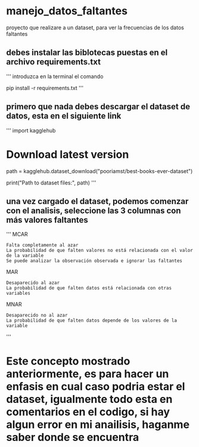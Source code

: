 # manejo_datos_faltantes
proyecto que realizare a un dataset, para ver la frecuencias de los datos faltantes 

## debes instalar las biblotecas puestas en el archivo requirements.txt

'''
introduzca en la terminal el comando 

pip install -r requirements.txt
'''

## primero que nada debes descargar el dataset de datos, esta en el siguiente link 

'''
import kagglehub

# Download latest version
path = kagglehub.dataset_download("pooriamst/best-books-ever-dataset")

print("Path to dataset files:", path)
'''

## una vez cargado el dataset, podemos comenzar con el analisis, seleccione las 3 columnas con más valores faltantes

'''
MCAR 

    Falta completamente al azar
    La probabilidad de que falten valores no está relacionada con el valor de la variable
    Se puede analizar la observación observada e ignorar las faltantes 

MAR 

    Desaparecido al azar
    La probabilidad de que falten datos está relacionada con otras variables 

MNAR 

    Desaparecido no al azar
    La probabilidad de que falten datos depende de los valores de la variable
'''

# Este concepto mostrado anteriormente, es para hacer un enfasis en cual caso podria estar el dataset, igualmente todo esta en comentarios en el codigo, si hay algun error en mi anailisis, haganme saber donde se encuentra  
